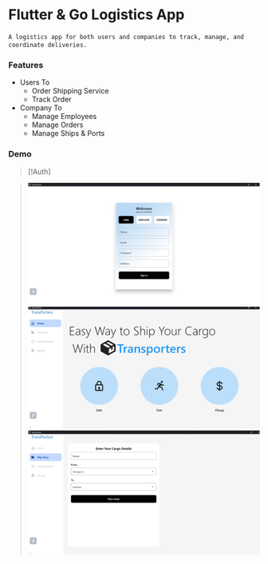 # **Flutter** & **Go** Logistics App 

```
A logistics app for both users and companies to track, manage, and coordinate deliveries.
```
### Features
- Users To
    - Order Shipping Service
    - Track Order
- Company To
    - Manage Employees
    - Manage Orders
    - Manage Ships & Ports

### Demo

> [!Auth]

> ![Auth](assets/sign_up_lg.png)
![Home](assets/home_lg.png)
![Add Cargo](assets/add_car_lg.png)



